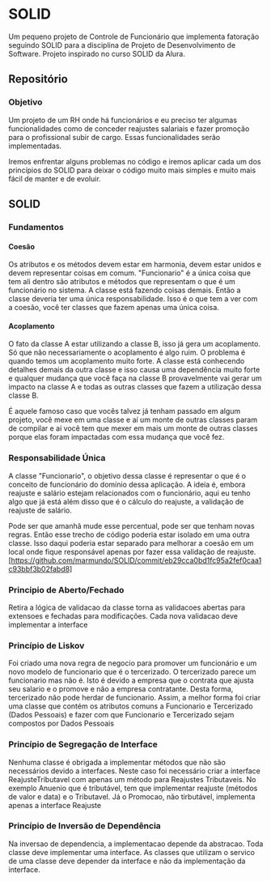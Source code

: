 # SOLID
Um pequeno projeto de Controle de Funcionário que implementa fatoração seguindo SOLID para a disciplina de Projeto de Desenvolvimento de Software.
Projeto inspirado no curso SOLID da Alura.

## Repositório

### Objetivo
Um projeto de um RH onde há funcionários e eu preciso ter algumas funcionalidades como de conceder reajustes salariais e fazer promoção para o profissional subir de cargo. Essas funcionalidades serão implementadas.

Iremos enfrentar alguns problemas no código e iremos aplicar cada um dos princípios do SOLID para deixar o código muito mais simples e muito mais fácil de manter e de evoluir.

## SOLID

### Fundamentos

#### Coesão
Os atributos e os métodos devem estar em harmonia, devem estar unidos e devem representar coisas em comum.
"Funcionario" é a única coisa que tem ali dentro são atributos e métodos que representam o que é um funcionário no sistema.
A classe está fazendo coisas demais. Então a classe deveria ter uma única responsabilidade. Isso é o que tem a ver com a coesão, você ter classes que fazem apenas uma única coisa.

#### Acoplamento
O fato da classe A estar utilizando a classe B, isso já gera um acoplamento. Só que não necessariamente o acoplamento é algo ruim. O problema é quando temos um acoplamento muito forte. 
A classe está conhecendo detalhes demais da outra classe e isso causa uma dependência muito forte e qualquer mudança que você faça na classe B provavelmente vai gerar um impacto na classe A e todas as outras classes que fazem a utilização dessa classe B. 

É aquele famoso caso que vocês talvez já tenham passado em algum projeto, você mexe em uma classe e aí um monte de outras classes param de compilar e aí você tem que mexer em mais um monte de outras classes porque elas foram impactadas com essa mudança que você fez.

### Responsabilidade Única

A classe "Funcionario", o objetivo dessa classe é representar o que é o conceito de funcionário do domínio dessa aplicação.
A ideia é, embora reajuste e salário estejam relacionados com o funcionário, aqui eu tenho algo que já está além disso que é o cálculo do reajuste, a validação de reajuste de salário. 

Pode ser que amanhã mude esse percentual, pode ser que tenham novas regras. Então esse trecho de código poderia estar isolado em uma outra classe. Isso daqui poderia estar separado para melhorar a coesão em um local onde fique responsável apenas por fazer essa validação de reajuste. [https://github.com/marmundo/SOLID/commit/eb29cca0bd1fc95a2fef0caa1c93bbf3b02fabd8]

### Principio de Aberto/Fechado

Retira a lógica de validacao da classe torna as validacoes abertas para extensoes e fechadas para modificações. Cada nova validacao deve implementar a interface

### Princípio de Liskov

Foi criado uma nova regra de negocio para promover um funcionário e um novo modelo de funcionario que é o tercerizado. O tercerizado parece um funcionario mas não é. Isto é devido a empresa que o contrata que ajusta seu salario e o promove e não a empresa contratante. Desta forma, tercerizado não pode herdar de funcionario. Assim, a melhor forma foi criar uma classe que contém os atributos comuns a Funcionario e Tercerizado (Dados Pessoais) e fazer com que Funcionario e Tercerizado sejam compostos por Dados Pessoais

### Princípio de Segregação de Interface

Nenhuma classe é obrigada a implementar métodos que não são necessários devido a interfaces. Neste caso foi necessário criar a interface ReajusteTributavel com apenas um método para Reajustes Tributaveis. No exemplo Anuenio que é tributável, tem que implementar reajuste (métodos de valor e data) e o Tributavel. Já o Promocao, não tirbutável, implementa apenas a interface Reajuste

### Princípio de Inversão de Dependência

Na inversao de dependencia, a implementacao depende da abstracao. Toda classe deve implementar uma interface. As classes que utilizam o servico de uma classe deve depender da interface e não da implementação da interface.

